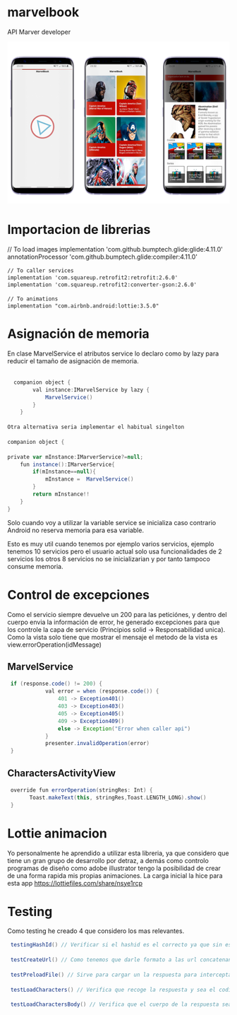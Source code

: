 # marvelbook
API Marver developer

![icon](https://github.com/vladymix/marvelbook/blob/master/app_desing.png)


# Importacion de librerias
   // To load images
    implementation 'com.github.bumptech.glide:glide:4.11.0'
    annotationProcessor 'com.github.bumptech.glide:compiler:4.11.0'

    // To caller services
    implementation 'com.squareup.retrofit2:retrofit:2.6.0'
    implementation 'com.squareup.retrofit2:converter-gson:2.6.0'

    // To animations
    implementation "com.airbnb.android:lottie:3.5.0"


# Asignación de memoria

En clase MarvelService el atributos service lo declaro como by lazy para reducir el tamaño de asignación de memoria.

```groovy

  companion object {
        val instance:IMarvelService by lazy {
            MarvelService()
        }
    }

Otra alternativa seria implementar el habitual singelton

companion object {

private var mInstance:IMarverService?=null;
    fun instance():IMarverService{
        if(mInstance==null){
            mInstance =  MarvelService()
        }
        return mInstance!!
    }
}
```

 Solo cuando voy a utilizar la variable service se inicializa caso contrario Android no reserva memoria para esa variable.

Esto es muy util cuando tenemos por ejemplo varios servicios, ejemplo tenemos 10 servicios pero el usuario actual solo usa funcionalidades de 2 servicios
los otros 8 servicios no se inicializarian y por tanto tampoco consume memoria.

# Control de excepciones
Como el servicio siempre devuelve un 200 para las peticiónes, y dentro del cuerpo envia la información de error, he generado excepciones para que los controle la capa de servicio (Principios solid -> Responsabilidad unica).
Como la vista solo tiene que mostrar el mensaje el metodo de la vista es view.errorOperation(idMessage)

## MarvelService

```groovy
 if (response.code() != 200) {
            val error = when (response.code()) {
                401 -> Exception401()
                403 -> Exception403()
                405 -> Exception405()
                409 -> Exception409()
                else -> Exception("Error when caller api")
            }
            presenter.invalidOperation(error)
 }
``` 

 ## CharactersActivityView

```groovy
 override fun errorOperation(stringRes: Int) {
       Toast.makeText(this, stringRes,Toast.LENGTH_LONG).show()
 }
 ``` 

 # Lottie animacion
 Yo personalmente he aprendido a utilizar esta libreria, ya que considero que tiene un gran grupo de desarrollo por detraz, a demás como controlo programas de diseño como adobe illustrator tengo la posibilidad de crear de una forma rapida mis propias animaciones. La carga inicial la hice para esta app
 https://lottiefiles.com/share/nsye1rcp

 
 # Testing

 Como testing he creado 4 que considero los mas relevantes.

```groovy
 testingHashId() // Verificar si el hashid es el correcto ya que sin esto el servicio nos daria un fallo de autenticación y el proposito de la aplicación no se cumpliria

 testCreateUrl() // Como tenemos que darle formato a las url concatenando este metodo me verifca que se concatene correctamente

 testPreloadFile() // Sirve para cargar un la respuesta para interceptar el servicio rest

 testLoadCharacters() // Verifica que recoge la respuesta y sea el codigo correcto

 testLoadCharactersBody() // Verifica que el cuerpo de la respuesta sea la correcta.
  ``` 



